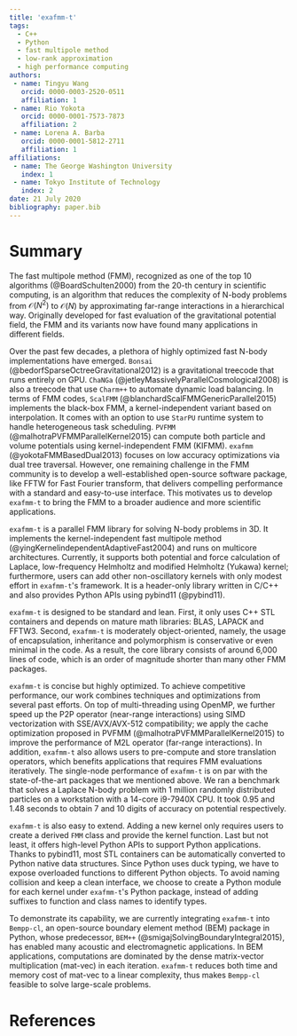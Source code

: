 ```yaml
---
title: 'exafmm-t'
tags:
  - C++
  - Python
  - fast multipole method
  - low-rank approximation
  - high performance computing
authors:
 - name: Tingyu Wang
   orcid: 0000-0003-2520-0511
   affiliation: 1
 - name: Rio Yokota
   orcid: 0000-0001-7573-7873
   affiliation: 2
 - name: Lorena A. Barba
   orcid: 0000-0001-5812-2711
   affiliation: 1
affiliations:
 - name: The George Washington University
   index: 1
 - name: Tokyo Institute of Technology
   index: 2
date: 21 July 2020
bibliography: paper.bib
---
```


# Summary

The fast multipole method (FMM), recognized as one of the top 10 algorithms (@BoardSchulten2000) from the 20-th century in scientific computing,
is an algorithm that reduces the complexity of N-body problems from $\mathcal{O}(N^2)$ to $\mathcal{O}(N)$ by approximating far-range interactions in a hierarchical way.
Originally developed for fast evaluation of the gravitational potential field, the FMM and its variants now have found many applications in different fields.

Over the past few decades, a plethora of highly optimized fast N-body implementations have emerged.
`Bonsai` (@bedorfSparseOctreeGravitational2012) is a gravitational treecode that runs entirely on GPU.
`ChaNGa` (@jetleyMassivelyParallelCosmological2008) is also a treecode that use `Charm++` to automate dynamic load balancing.
In terms of FMM codes, `ScalFMM` (@blanchardScalFMMGenericParallel2015) implements the black-box FMM, a kernel-independent variant based on interpolation.
It comes with an option to use `StarPU` runtime system to handle heterogeneous task scheduling.
`PVFMM` (@malhotraPVFMMParallelKernel2015) can compute both particle and volume potentials using kernel-independent FMM (KIFMM).
`exafmm` (@yokotaFMMBasedDual2013) focuses on low accuracy optimizations via dual tree traversal.
However, one remaining challenge in the FMM community is to develop a well-established open-source software package, like FFTW for Fast Fourier transform,
that delivers compelling performance with a standard and easy-to-use interface.
This motivates us to develop `exafmm-t` to bring the FMM to a broader audience and more scientific applications.

`exafmm-t` is a parallel FMM library for solving N-body problems in 3D.
It implements the kernel-independent fast multipole method (@yingKernelindependentAdaptiveFast2004) and runs on multicore architectures. 
Currently, it supports both potential and force calculation of Laplace, low-frequency Helmholtz and modified Helmholtz (Yukawa) kernel; furthermore, users can add other non-oscillatory kernels with only modest effort in `exafmm-t`'s framework.
It is a header-only library written in C/C++ and also provides Python APIs using pybind11 (@pybind11).

`exafmm-t` is designed to be standard and lean.
First, it only uses C++ STL containers and depends on mature math libraries: BLAS, LAPACK and FFTW3.
Second, `exafmm-t` is moderately object-oriented, namely, the usage of encapsulation, inheritance and polymorphism is conservative or even minimal in the code.
As a result, the core library consists of around 6,000 lines of code, which is an order of magnitude shorter than many other FMM packages.

`exafmm-t` is concise but highly optimized.
To achieve competitive performance, our work combines techniques and optimizations from several past efforts.
On top of multi-threading using OpenMP, we further speed up the P2P operator (near-range interactions) using SIMD vectorization with SSE/AVX/AVX-512 compatibility;
we apply the cache optimization proposed in PVFMM (@malhotraPVFMMParallelKernel2015) to improve the performance of M2L operator (far-range interactions).
In addition, `exafmm-t` also allows users to pre-compute and store translation operators, which benefits applications that requires FMM evaluations iteratively.
The single-node performance of `exafmm-t` is on par with the state-of-the-art packages that we mentioned above.
We ran a benchmark that solves a Laplace N-body problem with 1 million randomly distributed particles on a workstation with a 14-core i9-7940X CPU.
It took 0.95 and 1.48 seconds to obtain 7 and 10 digits of accuracy on potential respectively.

`exafmm-t` is also easy to extend.
Adding a new kernel only requires users to create a derived `FMM` class and provide the kernel function.
Last but not least, it offers high-level Python APIs to support Python applications.
Thanks to pybind11, most STL containers can be automatically converted to Python native data structures.
Since Python uses duck typing, we have to expose overloaded functions to different Python objects.
To avoid naming collision and keep a clean interface, we choose to create a Python module for each kernel under `exafmm-t`'s Python package, instead of adding suffixes to function and class names to identify types.

To demonstrate its capability, we are currently integrating `exafmm-t` into `Bempp-cl`, an open-source boundary element method (BEM) package in Python,
whose predecessor, `BEM++` (@smigajSolvingBoundaryIntegral2015), has enabled many acoustic and electromagnetic applications.
In BEM applications, computations are dominated by the dense matrix-vector multiplication (mat-vec) in each iteration.
`exafmm-t` reduces both time and memory cost of mat-vec to a linear complexity, thus makes `Bempp-cl` feasible to solve large-scale problems.


# References
